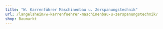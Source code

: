 ```yaml
---
title: "W. Karrenführer Maschinenbau u. Zerspanungstechnik"
url: /langelsheim/w-karrenfuehrer-maschinenbau-u-zerspanungstechnik/
shop: Baumarkt
---
```


